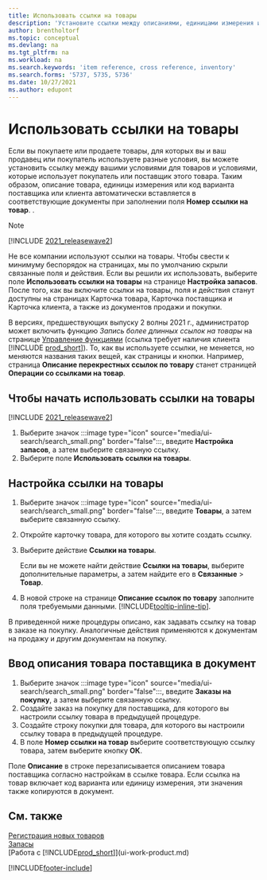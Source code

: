 ```yaml
---
title: Использовать ссылки на товары
description: 'Установите ссылки между описаниями, единицами измерения и вариантами, которые вы и ваш поставщик или клиент используете для товара.'
author: brentholtorf
ms.topic: conceptual
ms.devlang: na
ms.tgt_pltfrm: na
ms.workload: na
ms.search.keywords: 'item reference, cross reference, inventory'
ms.search.forms: '5737, 5735, 5736'
ms.date: 10/27/2021
ms.author: edupont
---
```

# <a name="use-item-references"></a>Использовать ссылки на товары

Если вы покупаете или продаете товары, для которых вы и ваш продавец или покупатель используете разные условия, вы можете установить ссылку между вашими условиями для товаров и условиями, которые использует покупатель или поставщик этого товара. Таким образом, описание товара, единицы измерения или код варианта поставщика или клиента автоматически вставляется в соответствующие документы при заполнении поля **Номер ссылки на товар**. .  

> [!NOTE]
> [!INCLUDE [2021_releasewave2](includes/2021_releasewave2.md)]
>
> Не все компании используют ссылки на товары. Чтобы свести к минимуму беспорядок на страницах, мы по умолчанию скрыли связанные поля и действия. Если вы решили их использовать, выберите поле **Использовать ссылки на товары** на странице **Настройка запасов**. После того, как вы включите ссылки на товары, поля и действия станут доступны на страницах Карточка товара, Карточка поставщика и Карточка клиента, а также из документов продажи и покупки.
>
> В версиях, предшествующих выпуску 2 волны 2021 г., администратор может включить функцию *Запись более длинных ссылок на товары* на странице [Управление функциями](https://businesscentral.dynamics.com/?page=2610) (ссылка требует наличия клиента [!INCLUDE [prod_short](includes/prod_short.md)]). То, как вы используете ссылки, не меняется, но меняются названия таких вещей, как страницы и кнопки. Например, страница **Описание перекрестных ссылок по товару** станет страницей **Операции со ссылками на товар**.

## <a name="to-start-using-item-references"></a>Чтобы начать использовать ссылки на товары

[!INCLUDE [2021_releasewave2](includes/2021_releasewave2.md)]

1. Выберите значок :::image type="icon" source="media/ui-search/search_small.png" border="false":::, введите **Настройка запасов**, а затем выберите связанную ссылку.
2. Выберите поле **Использовать ссылки на товары**.

## <a name="to-set-up-an-item-reference"></a>Настройка ссылки на товары

1. Выберите значок :::image type="icon" source="media/ui-search/search_small.png" border="false":::, введите **Товары**, а затем выберите связанную ссылку.
2. Откройте карточку товара, для которого вы хотите создать ссылку.
3. Выберите действие **Ссылки на товары**.

     Если вы не можете найти действие **Ссылки на товары**, выберите дополнительные параметры, а затем найдите его в **Связанные** > **Товар**.
  
4. В новой строке на странице **Описание ссылок по товару** заполните поля требуемыми данными. [!INCLUDE[tooltip-inline-tip](includes/tooltip-inline-tip_md.md)].

В приведенной ниже процедуры описано, как задавать ссылку на товар в заказе на покупку. Аналогичные действия применяются к документам на продажу и другим документам на покупку.  

## <a name="to-enter-a-vendors-item-description-on-a-document"></a>Ввод описания товара поставщика в документ

1. Выберите значок :::image type="icon" source="media/ui-search/search_small.png" border="false":::, введите **Заказы на покупку**, а затем выберите связанную ссылку.
2. Создайте заказ на покупку для поставщика, для которого вы настроили ссылку товара в предыдущей процедуре.
3. Создайте строку покупки для товара, для которого вы настроили ссылку товара в предыдущей процедуре.
4. В поле **Номер ссылки на товар** выберите соответствующую ссылку товара, затем выберите кнопку **ОК**.

Поле **Описание** в строке перезаписывается описанием товара поставщика согласно настройкам в ссылке товара. Если ссылка на товар включает код варианта или единицу измерения, эти значения также копируются в документ.  

## <a name="see-also"></a>См. также

[Регистрация новых товаров](inventory-how-register-new-items.md)  
[Запасы](inventory-manage-inventory.md)  
[Работа с [!INCLUDE[prod_short](includes/prod_short.md)]](ui-work-product.md)


[!INCLUDE[footer-include](includes/footer-banner.md)]
